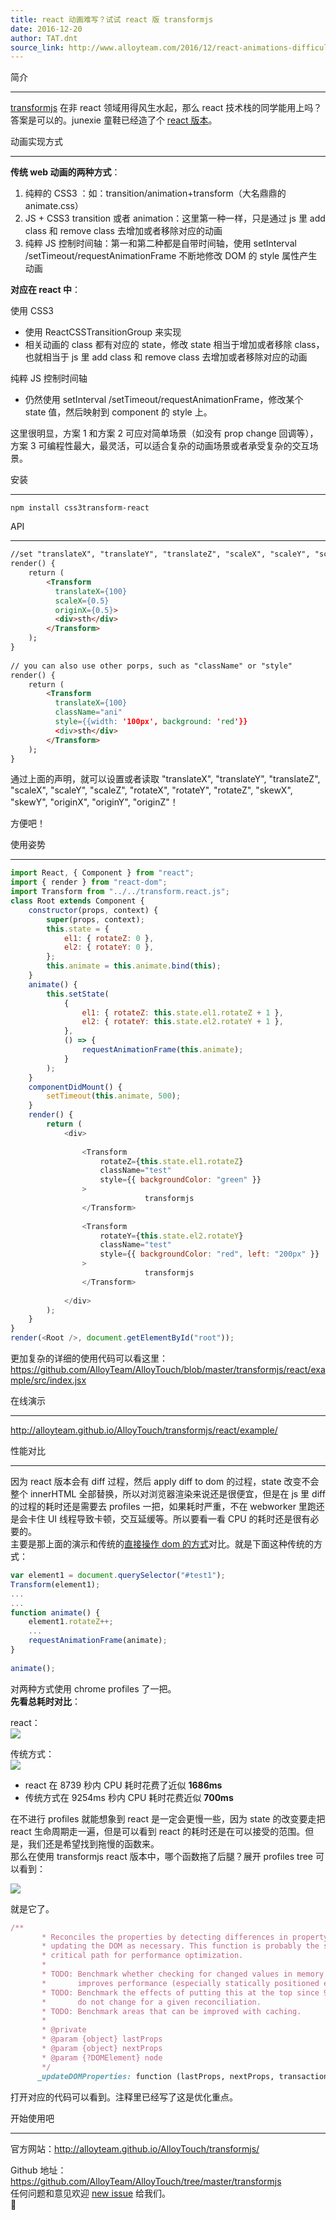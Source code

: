 ```yaml
---
title: react 动画难写？试试 react 版 transformjs
date: 2016-12-20
author: TAT.dnt
source_link: http://www.alloyteam.com/2016/12/react-animations-difficult-to-write-try-react-transformjs/
---
```


<!-- {% raw %} - for jekyll -->

简介  

* * *

[transformjs](http://alloyteam.github.io/AlloyTouch/transformjs/) 在非 react 领域用得风生水起，那么 react 技术栈的同学能用上吗？答案是可以的。junexie 童鞋已经造了个 [react 版本](https://github.com/AlloyTeam/AlloyTouch/blob/master/transformjs/react/transform.react.js)。

动画实现方式  

* * *

**传统 web 动画的两种方式**：

1.  纯粹的 CSS3 ：如：transition/animation+transform（大名鼎鼎的 animate.css）
2.  JS + CSS3 transition 或者 animation：这里第一种一样，只是通过 js 里 add class 和 remove class 去增加或者移除对应的动画
3.  纯粹 JS 控制时间轴：第一和第二种都是自带时间轴，使用 setInterval /setTimeout/requestAnimationFrame 不断地修改 DOM 的 style 属性产生动画

**对应在 react 中**：

使用 CSS3

-   使用 ReactCSSTransitionGroup 来实现
-   相关动画的 class 都有对应的 state，修改 state 相当于增加或者移除 class，也就相当于 js 里 add class 和 remove class 去增加或者移除对应的动画

纯粹 JS 控制时间轴

-   仍然使用 setInterval /setTimeout/requestAnimationFrame，修改某个 state 值，然后映射到 component 的 style 上。

这里很明显，方案 1 和方案 2 可应对简单场景（如没有 prop change 回调等），方案 3 可编程性最大，最灵活，可以适合复杂的动画场景或者承受复杂的交互场景。

安装  

* * *

    npm install css3transform-react

API  

* * *

```html
//set "translateX", "translateY", "translateZ", "scaleX", "scaleY", "scaleZ", "rotateX", "rotateY", "rotateZ", "skewX", "skewY", "originX", "originY", "originZ"
render() {
    return (
        <Transform
          translateX={100}
          scaleX={0.5}
          originX={0.5}>
          <div>sth</div>
        </Transform>
    );
}
 
// you can also use other porps, such as "className" or "style"
render() {
    return (
        <Transform
          translateX={100}
          className="ani"
          style={{width: '100px', background: 'red'}}
          <div>sth</div>
        </Transform>
    );
}
```

通过上面的声明，就可以设置或者读取 "translateX", "translateY", "translateZ", "scaleX", "scaleY", "scaleZ", "rotateX", "rotateY", "rotateZ", "skewX", "skewY", "originX", "originY", "originZ"！

方便吧！

使用姿势  

* * *

```javascript
import React, { Component } from "react";
import { render } from "react-dom";
import Transform from "../../transform.react.js";
class Root extends Component {
    constructor(props, context) {
        super(props, context);
        this.state = {
            el1: { rotateZ: 0 },
            el2: { rotateY: 0 },
        };
        this.animate = this.animate.bind(this);
    }
    animate() {
        this.setState(
            {
                el1: { rotateZ: this.state.el1.rotateZ + 1 },
                el2: { rotateY: this.state.el2.rotateY + 1 },
            },
            () => {
                requestAnimationFrame(this.animate);
            }
        );
    }
    componentDidMount() {
        setTimeout(this.animate, 500);
    }
    render() {
        return (
            <div>
                        
                <Transform
                    rotateZ={this.state.el1.rotateZ}
                    className="test"
                    style={{ backgroundColor: "green" }}
                >
                              transformjs         
                </Transform>
                          
                <Transform
                    rotateY={this.state.el2.rotateY}
                    className="test"
                    style={{ backgroundColor: "red", left: "200px" }}
                >
                              transformjs         
                </Transform>
                        
            </div>
        );
    }
}
render(<Root />, document.getElementById("root"));
```

更加复杂的详细的使用代码可以看这里：<https://github.com/AlloyTeam/AlloyTouch/blob/master/transformjs/react/example/src/index.jsx>

在线演示  

* * *

<http://alloyteam.github.io/AlloyTouch/transformjs/react/example/>

性能对比  

* * *

因为 react 版本会有 diff 过程，然后 apply diff to dom 的过程，state 改变不会整个 innerHTML 全部替换，所以对浏览器渲染来说还是很便宜，但是在 js 里 diff 的过程的耗时还是需要去 profiles 一把，如果耗时严重，不在 webworker 里跑还是会卡住 UI 线程导致卡顿，交互延缓等。所以要看一看 CPU 的耗时还是很有必要的。  
主要是那上面的演示和传统的[直接操作 dom 的方式](http://alloyteam.github.io/AlloyTouch/transformjs/example/all.html)对比。就是下面这种传统的方式：

```javascript
var element1 = document.querySelector("#test1");
Transform(element1);
...
...
function animate() {
    element1.rotateZ++;
    ...
    requestAnimationFrame(animate);
}
 
animate();
```

对两种方式使用 chrome profiles 了一把。  
**先看总耗时对比**：

react：  
![](http://images2015.cnblogs.com/blog/105416/201612/105416-20161219093619916-74108507.png)

传统方式：  
![](http://images2015.cnblogs.com/blog/105416/201612/105416-20161219093636291-1750787495.png)

-   react 在 8739 秒内 CPU 耗时花费了近似 **1686ms**
-   传统方式在 9254ms 秒内 CPU 耗时花费近似 **700ms**

在不进行 profiles 就能想象到 react 是一定会更慢一些，因为 state 的改变要走把 react 生命周期走一遍，但是可以看到 react 的耗时还是在可以接受的范围。但是，我们还是希望找到拖慢的函数来。  
那么在使用 transformjs react 版本中，哪个函数拖了后腿？展开 profiles tree 可以看到：

![](http://images2015.cnblogs.com/blog/105416/201612/105416-20161219093641494-1359005044.png)

就是它了。

```ruby
/**
       * Reconciles the properties by detecting differences in property values and
       * updating the DOM as necessary. This function is probably the single most
       * critical path for performance optimization.
       *
       * TODO: Benchmark whether checking for changed values in memory actually
       *       improves performance (especially statically positioned elements).
       * TODO: Benchmark the effects of putting this at the top since 99% of props
       *       do not change for a given reconciliation.
       * TODO: Benchmark areas that can be improved with caching.
       *
       * @private
       * @param {object} lastProps
       * @param {object} nextProps
       * @param {?DOMElement} node
       */
      _updateDOMProperties: function (lastProps, nextProps, transaction) {
```

打开对应的代码可以看到。注释里已经写了这是优化重点。

开始使用吧  

* * *

官方网站：<http://alloyteam.github.io/AlloyTouch/transformjs/>

Github 地址：<https://github.com/AlloyTeam/AlloyTouch/tree/master/transformjs>  
任何问题和意见欢迎 [new issue](https://github.com/AlloyTeam/AlloyTouch/issues) 给我们。  


<!-- {% endraw %} - for jekyll -->